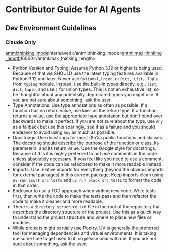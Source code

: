 # Contributor Guide for AI Agents

## Dev Environment Guidelines

### Claude Only

<antml:thinking_mode>interleaved</antml:thinking_mode><antml:max_thinking_length>16000</antml:max_thinking_length>

- Python Version and Typing: Assume Python 3.12 or higher is being used. Because of that we SHOULD use the latest typing features available in Python 3.12 and later. Never use `Optional`, `Union`, or `Dict, List, Tuple` from `typing` module. Instead, use the built-in types directly, e.g., `list`, `dict`, `tuple`, and use `|` for union types. This is not an exhaustive list, so be thoughtful about any potentially deprecated types you might use. If you are not sure about something, ask the user.
- Type Annotations: Use type annotations as often as possible. If a function has no return value, use `None` as the return type. If a function returns a value, use the appropriate type annotation but don't bend over backwards to make it perfect. If you are not sure about the type, use `Any` as a fallback but use this sparingly, see it as a failure and you should endeavor to avoid using `Any` as much as possible.
- Docstrings: Use docstrings for most (95%) public functions and classes. The docstring should describe the purpose of the function or class, its parameters, and its return value. Use the Google style for docstrings. Because of this it is highly preferred to not use comments in the code unless absolutely necessary. If you feel like you need to use a comment, consider if the code can be refactored to make it more readable instead.
- Imports: Use relative imports for everything (beyond the obvious imports for external packages) in this current package. Keep imports clean using `uv run isort src tests` and `uv run black src tests` to format the code in that order.
- Endeavor to use a TDD approach when writing new code. Write tests first, then write the code to make the tests pass and then refactor the code to make it cleaner and more readable.
- There is a `directory_structure.txt` file in the root of the repository that describes the directory structure of the project. Use this as a quick way to understand the project structure and where to place new files or modules.
- While projects might partially use Poetry, UV is generally the preferred tool for managing dependencies and virtual environments. It is taking me some time to get used to it, so please bear with me. If you are not sure about something, ask the user.
